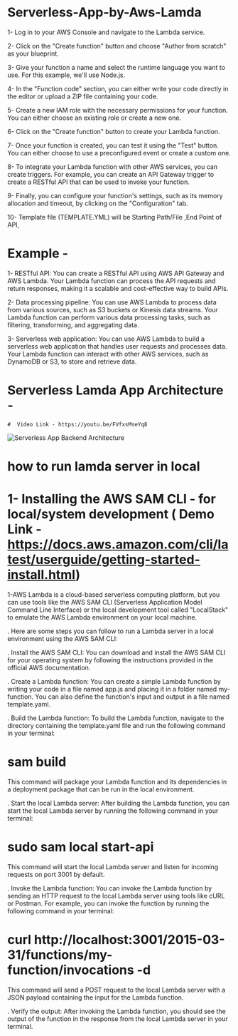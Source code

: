 # Serverless-App-by-Aws-Lamda

1- Log in to your AWS Console and navigate to the Lambda service.

2- Click on the "Create function" button and choose "Author from scratch" as your blueprint.

3- Give your function a name and select the runtime language you want to use. For this example, we'll use Node.js.

4- In the "Function code" section, you can either write your code directly in the editor or upload a ZIP file containing your code.

5- Create a new IAM role with the necessary permissions for your function. You can either choose an existing role or create a new one.

6- Click on the "Create function" button to create your Lambda function.

7- Once your function is created, you can test it using the "Test" button. You can either choose to use a preconfigured event or create a custom one.

8- To integrate your Lambda function with other AWS services, you can create triggers. For example, you can create an API Gateway trigger to create a RESTful API that can be used to invoke your function.

9- Finally, you can configure your function's settings, such as its memory allocation and timeout, by clicking on the "Configuration" tab.

10-  Template file (TEMPLATE.YML) will be Starting Path/File ,End Point of API,

# Example -

1- RESTful API: You can create a RESTful API using AWS API Gateway and AWS Lambda. Your Lambda function can process the API requests and return responses, making it a scalable and cost-effective way to build APIs.

2- Data processing pipeline: You can use AWS Lambda to process data from various sources, such as S3 buckets or Kinesis data streams. Your Lambda function can perform various data processing tasks, such as filtering, transforming, and aggregating data.

3- Serverless web application: You can use AWS Lambda to build a serverless web application that handles user requests and processes data. Your Lambda function can interact with other AWS services, such as DynamoDB or S3, to store and retrieve data.


# Serverless Lamda App Architecture -

    #  Video Link - https://youtu.be/FVfxsMseYq8

![Serverless App Backend Architecture](https://user-images.githubusercontent.com/132264068/236137241-c142c7af-9702-4e0c-9f0c-771e5ed6d3b8.png)


# how to run lamda server in local

# 1-  Installing the AWS SAM CLI - for local/system development  ( Demo Link - https://docs.aws.amazon.com/cli/latest/userguide/getting-started-install.html)


1-AWS Lambda is a cloud-based serverless computing platform, but you can use tools like the AWS SAM CLI (Serverless Application Model Command Line       Interface) or the local development tool called "LocalStack" to emulate the AWS Lambda environment on your local machine.

. Here are some steps you can follow to run a Lambda server in a local environment using the AWS SAM CLI:

. Install the AWS SAM CLI: You can download and install the AWS SAM CLI for your operating system by following the instructions provided in the official AWS documentation.

. Create a Lambda function: You can create a simple Lambda function by writing your code in a file named app.js and placing it in a folder named my-function. You can also define the function's input and output in a file named template.yaml.

. Build the Lambda function: To build the Lambda function, navigate to the directory containing the template.yaml file and run the following command in your terminal:

# sam build
This command will package your Lambda function and its dependencies in a deployment package that can be run in the local environment.

. Start the local Lambda server: After building the Lambda function, you can start the local Lambda server by running the following command in your terminal:

 #   sudo sam local start-api
     
This command will start the local Lambda server and listen for incoming requests on port 3001 by default.

. Invoke the Lambda function: You can invoke the Lambda function by sending an HTTP request to the local Lambda server using tools like cURL or Postman. For example, you can invoke the function by running the following command in your terminal:
  #       curl http://localhost:3001/2015-03-31/functions/my-function/invocations -d 
         
         
This command will send a POST request to the local Lambda server with a JSON payload containing the input for the Lambda function.

. Verify the output: After invoking the Lambda function, you should see the output of the function in the response from the local Lambda server in your terminal.






